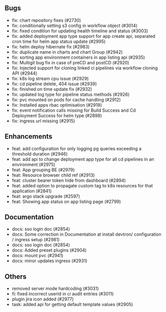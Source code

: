 ## Bugs
- fix: chart repository fixes (#2730)
- fix: conditionally setting s3 config in workflow object (#3014)
- fix: fixed condition for updating health timeline and status (#3003)
- fix: added deployment app type support for app create api, separated cron time for helm app status update (#2995)
- fix: helm deploy hibernate fix (#2983)
- fix: duplicate name in charts and chart Group (#2942)
- fix: sorting app environment containers in app listing api  (#2935)
- fix: Multigit bug fix in case of preCD and postCD (#2920)
- fix: Injected support for cloning linked ci pipelines via workflow cloning API (#2944)
- fix: k8s log stream cpu issue (#2929)
- fix: cd pipeline delete, 404 issue (#2939)
- fix: finished on time update fix (#2932)
- fix: updated log type for pipeline status methods (#2926)
- fix: pvc mounted on pods for cache handling  (#2912)
- fix: Installed apps rbac optimisation (#2918)
- fix: event notification calls missing for Build Success and Cd Deployment Success for helm type (#2898)
- fix: ingress url missing (#2915)
## Enhancements
- feat: add configuration for only logging pg queries exceeding a threshold duration (#2946)
- feat: add api to change deployment app type for all cd pipelines in an environment (#2975)
- feat: App grouping BE (#2979)
- feat: Resource browser child ref (#2913)
- feat: cluster bearer token hide from dashboard (#2894)
- feat: added option to propagate custom tag to k8s resources for that application (#2841)
- feat: argo stack upgrade (#2597)
- feat: Showing app status on app listing page (#2799)
## Documentation
- docs: sso login doc (#2854)
- docs: Some correction in Documentation at install devtron/ configuration / ingress setup (#2981)
- docs: sso login doc (#2854)
- docs: Added preset plugins (#2904)
- docs: mount pvc (#2941)
- docs: minor updates ingress (#2931)
## Others
- removed server mode hardcoding (#3031)
- fi: fixed incorrect userId in ci audit entries (#3011)
- plugin jira icon added (#2977)
- task: added api for getting default template values (#2905)
